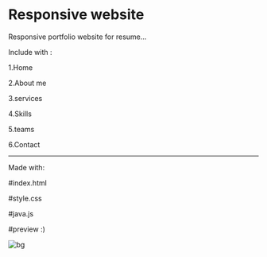 # Responsive website
Responsive portfolio website for resume...

Include with :

1.Home

2.About me

3.services

4.Skills

5.teams

6.Contact

-----------------------------------------------------------------------------------------------------------------------------------------------------------------------------------
Made with:


#index.html

#style.css

#java.js

#preview :)

![bg](https://user-images.githubusercontent.com/78698460/118763843-23ca5580-b896-11eb-9f8a-e627d98845d2.jpeg)
